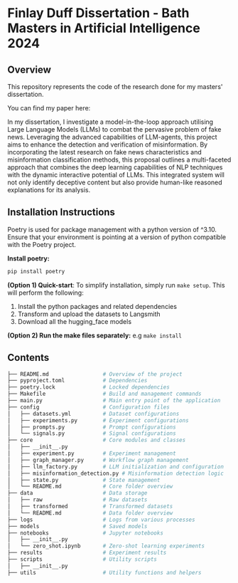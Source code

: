 # Finlay Duff Dissertation - Bath Masters in Artificial Intelligence 2024

## Overview
This repository represents the code of the research done for my masters' dissertation.

You can find my paper here: 

In my dissertation, I investigate a model-in-the-loop approach utilising Large Language Models (LLMs) to combat the pervasive problem of fake news. Leveraging the advanced capabilities of LLM-agents, this project aims to enhance the detection and verification of misinformation. By incorporating the latest research on fake news characteristics and misinformation classification methods, this proposal outlines a multi-faceted approach that combines the deep learning capabilities of NLP techniques with the dynamic interactive potential of LLMs. This integrated system will not only identify deceptive content but also provide human-like reasoned explanations for its analysis. 

## Installation Instructions
Poetry is used for package management with a python version of ^3.10. Ensure that your environment is pointing at a version of python compatible with the Poetry project. 

__Install poetry:__
```bash
pip install poetry
```

__(Option 1) Quick-start__:
To simplify installation, simply run ```make setup```.
This will perform the following:
1. Install the python packages and related dependencies
2. Transform and upload the datasets to Langsmith
3. Download all the hugging_face models

__(Option 2) Run the make files separately:__
e.g ```make install```



## Contents
```bash
├── README.md                 # Overview of the project
├── pyproject.toml            # Dependencies
├── poetry.lock               # Locked dependencies
├── Makefile                  # Build and management commands
├── main.py                   # Main entry point of the application
├── config                    # Configuration files
│   ├── datasets.yml          # Dataset configurations
│   ├── experiments.py        # Experiment configurations
│   ├── prompts.py            # Prompt configurations
│   └── signals.py            # Signal configurations
├── core                      # Core modules and classes
│   ├── __init__.py
│   ├── experiment.py         # Experiment management
│   ├── graph_manager.py      # Workflow graph management
│   ├── llm_factory.py        # LLM initialization and configuration
│   ├── misinformation_detection.py # Misinformation detection logic
│   ├── state.py              # State management
│   └── README.md             # Core folder overview
├── data                      # Data storage
│   ├── raw                   # Raw datasets
│   ├── transformed           # Transformed datasets
│   └── README.md             # Data folder overview
├── logs                      # Logs from various processes
├── models                    # Saved models
├── notebooks                 # Jupyter notebooks
│   ├── __init__.py
│   └── zero_shot.ipynb       # Zero-shot learning experiments
├── results                   # Experiment results
├── scripts                   # Utility scripts
│   ├── __init__.py
├── utils                     # Utility functions and helpers
```